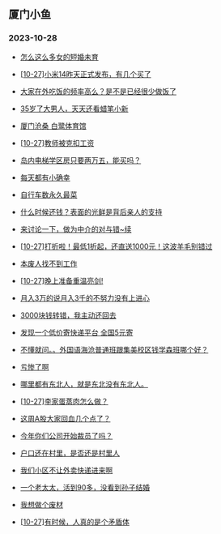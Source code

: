 ## 厦门小鱼 
### 2023-10-28

+ [怎么这么多女的短婚未育](http://bbs.xmfish.com/read-htm-tid-18095832.html)

+ [[10-27]小米14昨天正式发布，有几个买了](http://bbs.xmfish.com/read-htm-tid-18095880.html)

+ [大家在外吃饭的频率高么？是不是已经很少做饭了](http://bbs.xmfish.com/read-htm-tid-18095848.html)

+ [35岁了大男人，天天还看蜡笔小新](http://bbs.xmfish.com/read-htm-tid-18095846.html)

+ [厦门沧桑 白鹭体育馆](http://bbs.xmfish.com/read-htm-tid-18095756.html)

+ [[10-27]教师被克扣工资](http://bbs.xmfish.com/read-htm-tid-18095981.html)

+ [岛内电梯学区房只要两万五，能买吗？](http://bbs.xmfish.com/read-htm-tid-18096039.html)

+ [每天都有小确幸](http://bbs.xmfish.com/read-htm-tid-18095738.html)

+ [自行车数永久最菜](http://bbs.xmfish.com/read-htm-tid-18095713.html)

+ [什么时候还钱？表面的光鲜是背后亲人的支持](http://bbs.xmfish.com/read-htm-tid-18095896.html)

+ [来讨论一下，做为中介的对与错~续](http://bbs.xmfish.com/read-htm-tid-18095718.html)

+ [[10-27]打折啦！最低1折起，还直送1000元！这波羊毛别错过](http://bbs.xmfish.com/read-htm-tid-18095868.html)

+ [本废人找不到工作](http://bbs.xmfish.com/read-htm-tid-18095991.html)

+ [[10-27]晚上准备重温亮剑!](http://bbs.xmfish.com/read-htm-tid-18095925.html)

+ [月入3万的说月入3千的不努力没有上进心](http://bbs.xmfish.com/read-htm-tid-18096008.html)

+ [3000块钱转错，我主动还回去](http://bbs.xmfish.com/read-htm-tid-18095996.html)

+ [发现一个低价寄快递平台 全国5元寄](http://bbs.xmfish.com/read-htm-tid-18095879.html)

+ [不懂就问。。外国语海沧普通班跟集美校区钱学森班哪个好？](http://bbs.xmfish.com/read-htm-tid-18096116.html)

+ [亏惨了啊](http://bbs.xmfish.com/read-htm-tid-18096108.html)

+ [哪里都有东北人，就是东北没有东北人。](http://bbs.xmfish.com/read-htm-tid-18096219.html)

+ [[10-27]李家蛋蒸肉怎么做？](http://bbs.xmfish.com/read-htm-tid-18096029.html)

+ [这周A股大家回血几个点了？](http://bbs.xmfish.com/read-htm-tid-18096130.html)

+ [今年你们公司开始裁员了吗？](http://bbs.xmfish.com/read-htm-tid-18096196.html)

+ [户口还在村里，是否还是村里人](http://bbs.xmfish.com/read-htm-tid-18096079.html)

+ [我们小区不让外卖快递进来啊](http://bbs.xmfish.com/read-htm-tid-18096104.html)

+ [一个老太太，活到90多，没看到孙子结婚](http://bbs.xmfish.com/read-htm-tid-18096211.html)

+ [我想做个废材](http://bbs.xmfish.com/read-htm-tid-18096110.html)

+ [[10-27]有时候，人真的是个矛盾体](http://bbs.xmfish.com/read-htm-tid-18096074.html)

